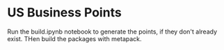 # US Business Points 

Run the build.ipynb notebook to generate the points, if 
they don't already exist. THen build the packages with metapack.